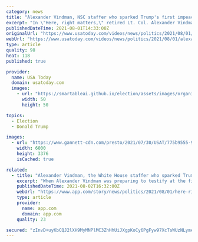 ```yaml
---
category: news
title: "Alexander Vindman, NSC staffer who sparked Trump's first impeachment, tells his story"
excerpt: "In \"Here, right matters,\" retired Lt. Col. Alexander Vindman talks about reporting Trump's infamous Ukraine call, and the cost to him and his family."
publishedDateTime: 2021-08-01T14:33:00Z
originalUrl: "https://www.usatoday.com/videos/news/politics/2021/08/01/alexander-vindman-here-right-matters-trump-impeachment/5439749001/"
webUrl: "https://www.usatoday.com/videos/news/politics/2021/08/01/alexander-vindman-here-right-matters-trump-impeachment/5439749001/"
type: article
quality: 98
heat: 118
published: true

provider:
  name: USA Today
  domain: usatoday.com
  images:
    - url: "https://smartableai.github.io/election/assets/images/organizations/usatoday.com-50x50.jpg"
      width: 50
      height: 50

topics:
  - Election
  - Donald Trump

images:
  - url: "https://www.gannett-cdn.com/presto/2021/07/30/USAT/775b9555-9383-43a6-918a-bd4eac7d28d0-XXX_VINDMAN_HGS_001.JPG?quality=10"
    width: 6000
    height: 3376
    isCached: true

related:
  - title: "Alexander Vindman, the White House staffer who sparked Trump's 1st impeachment, tells his story"
    excerpt: "When Alexander Vindman was preparing to testify at the first impeachment hearing, he faced intense pushback from a Trump supporter: his father."
    publishedDateTime: 2021-08-02T16:32:00Z
    webUrl: "https://www.app.com/story/news/politics/2021/08/01/here-right-matters-alexander-vindman-and-trumps-first-impeachment/7901656002/"
    type: article
    provider:
      name: app.com
      domain: app.com
    quality: 23

secured: "zInvD+uyKbCQJ2lXH9MyMNPlMC3ZhHhUiJXgpKoCy6PgFyw97XcTsWUzNLymeQZJjRSACEyLyIe3eQQWBCCalQdE7IGLACRxgeo1PKDAJGDn+7oD7vQVQZ+1Gf0aBeltdiToktBkQsZZbh89Y70wPo74D6+AfqxS55P2yTm9zM7qCGm87bbTFIhjxoo+nCrVgElfdc1LT6fI/5yOFenasL3DBh5CvuqTKc76IrdkLMZB3KM8+O9IXvYVk1b27ynhkfkNbXgQPY++zi5p3CGTTygegQ1gF95HfuOaBDTdGtdtsja75zcGks20gQaHcrEmrNLs0lwv9rit9lAvrMpHYHZtmTypK3fA20NKwD+V2o4=;79m/lHrz8i0AFKHknQcIng=="
---
```



